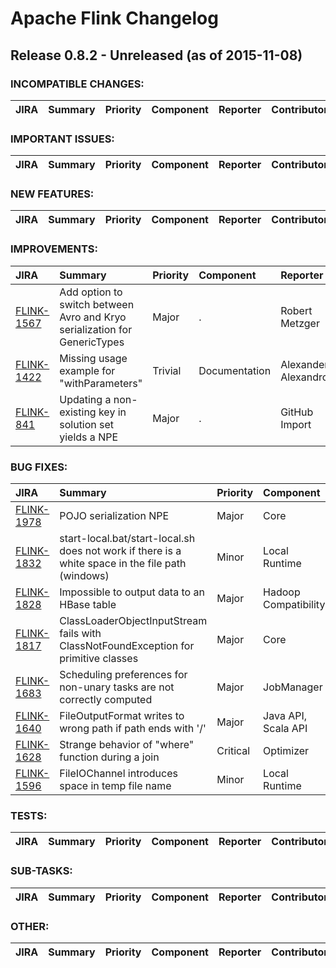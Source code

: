 
<!---
# Licensed to the Apache Software Foundation (ASF) under one
# or more contributor license agreements.  See the NOTICE file
# distributed with this work for additional information
# regarding copyright ownership.  The ASF licenses this file
# to you under the Apache License, Version 2.0 (the
# "License"); you may not use this file except in compliance
# with the License.  You may obtain a copy of the License at
#
#     http://www.apache.org/licenses/LICENSE-2.0
#
# Unless required by applicable law or agreed to in writing, software
# distributed under the License is distributed on an "AS IS" BASIS,
# WITHOUT WARRANTIES OR CONDITIONS OF ANY KIND, either express or implied.
# See the License for the specific language governing permissions and
# limitations under the License.
-->
# Apache Flink Changelog

## Release 0.8.2 - Unreleased (as of 2015-11-08)

### INCOMPATIBLE CHANGES:

| JIRA | Summary | Priority | Component | Reporter | Contributor |
|:---- |:---- | :--- |:---- |:---- |:---- |


### IMPORTANT ISSUES:

| JIRA | Summary | Priority | Component | Reporter | Contributor |
|:---- |:---- | :--- |:---- |:---- |:---- |


### NEW FEATURES:

| JIRA | Summary | Priority | Component | Reporter | Contributor |
|:---- |:---- | :--- |:---- |:---- |:---- |


### IMPROVEMENTS:

| JIRA | Summary | Priority | Component | Reporter | Contributor |
|:---- |:---- | :--- |:---- |:---- |:---- |
| [FLINK-1567](https://issues.apache.org/jira/browse/FLINK-1567) | Add option to switch between Avro and Kryo serialization for GenericTypes |  Major | . | Robert Metzger | Robert Metzger |
| [FLINK-1422](https://issues.apache.org/jira/browse/FLINK-1422) | Missing usage example for "withParameters" |  Trivial | Documentation | Alexander Alexandrov | Chesnay Schepler |
| [FLINK-841](https://issues.apache.org/jira/browse/FLINK-841) | Updating a non-existing key in solution set yields a NPE |  Major | . | GitHub Import | Stephan Ewen |


### BUG FIXES:

| JIRA | Summary | Priority | Component | Reporter | Contributor |
|:---- |:---- | :--- |:---- |:---- |:---- |
| [FLINK-1978](https://issues.apache.org/jira/browse/FLINK-1978) | POJO serialization NPE |  Major | Core | Flavio Pompermaier | Fabian Hueske |
| [FLINK-1832](https://issues.apache.org/jira/browse/FLINK-1832) | start-local.bat/start-local.sh does not work if there is a white space in the file path (windows) |  Minor | Local Runtime | Nikolaas Steenbergen | Fabian Hueske |
| [FLINK-1828](https://issues.apache.org/jira/browse/FLINK-1828) | Impossible to output data to an HBase table |  Major | Hadoop Compatibility | Flavio Pompermaier |  |
| [FLINK-1817](https://issues.apache.org/jira/browse/FLINK-1817) | ClassLoaderObjectInputStream fails with ClassNotFoundException for primitive classes |  Major | Core | Fabian Hueske | Fabian Hueske |
| [FLINK-1683](https://issues.apache.org/jira/browse/FLINK-1683) | Scheduling preferences for non-unary tasks are not correctly computed |  Major | JobManager | Fabian Hueske | Fabian Hueske |
| [FLINK-1640](https://issues.apache.org/jira/browse/FLINK-1640) | FileOutputFormat writes to wrong path if path ends with '/' |  Major | Java API, Scala API | Fabian Hueske | Fabian Hueske |
| [FLINK-1628](https://issues.apache.org/jira/browse/FLINK-1628) | Strange behavior of "where" function during a join |  Critical | Optimizer | Daniel Bali | Fabian Hueske |
| [FLINK-1596](https://issues.apache.org/jira/browse/FLINK-1596) | FileIOChannel introduces space in temp file name |  Minor | Local Runtime | Johannes | Johannes |


### TESTS:

| JIRA | Summary | Priority | Component | Reporter | Contributor |
|:---- |:---- | :--- |:---- |:---- |:---- |


### SUB-TASKS:

| JIRA | Summary | Priority | Component | Reporter | Contributor |
|:---- |:---- | :--- |:---- |:---- |:---- |


### OTHER:

| JIRA | Summary | Priority | Component | Reporter | Contributor |
|:---- |:---- | :--- |:---- |:---- |:---- |


